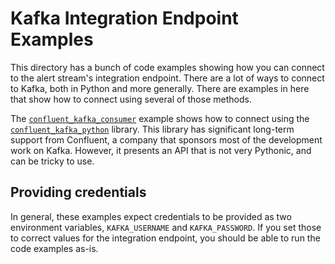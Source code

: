 # Kafka Integration Endpoint Examples #

This directory has a bunch of code examples showing how you can connect to the alert stream's integration endpoint.
There are a lot of ways to connect to Kafka, both in Python and more generally.
There are examples in here that show how to connect using several of those methods.

The [`confluent_kafka_consumer`](./confluent_kafka_consumer) example shows how to connect using the [`confluent_kafka_python`](https://github.com/confluentinc/confluent-kafka-python) library.
This library has significant long-term support from Confluent, a company that sponsors most of the development work on Kafka.
However, it presents an API that is not very Pythonic, and can be tricky to use.

## Providing credentials

In general, these examples expect credentials to be provided as two environment variables, `KAFKA_USERNAME` and `KAFKA_PASSWORD`.
If you set those to correct values for the integration endpoint, you should be able to run the code examples as-is.
